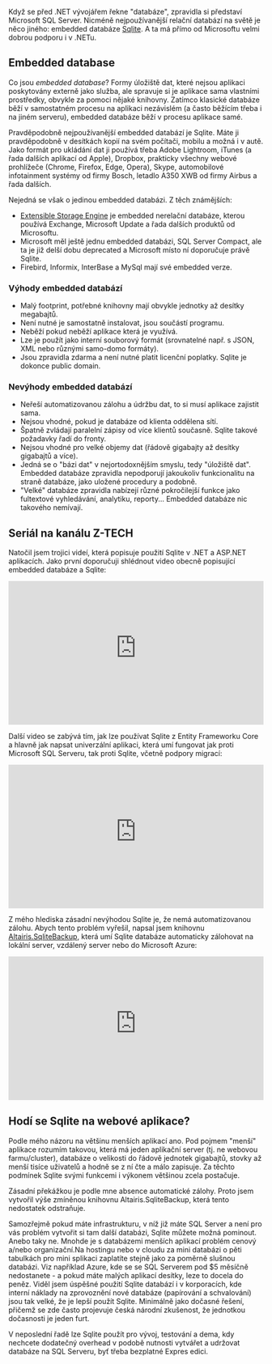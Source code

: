 <!-- dcterms:title = Sqlite: Databáze pro menší projekty -->
<!-- dcterms:abstract = Když se před .NET vývojářem řekne "databáze", zpravidla si představí Microsoft SQL Server. Nicméně nejpoužívanější relační databází na světě je něco jiného: embedded databáze Sqlite. A ta má přímo od Microsoftu velmi dobrou podporu i v .NETu. -->
<!-- dcterms:creator = Michal Altair Valášek -->
<!-- x4w:coverUrl = /cover-pictures/20200713-bacpac.jpg -->
<!-- x4w:coverCredits = @jankolario via Unsplash.com -->
<!-- x4w:pictureUrl = /perex-pictures/20200713-bacpac.jpg -->
<!-- x4w:pictureWidth = 150 -->
<!-- x4w:pictureHeight = 150 -->
<!-- x4w:category = IT -->
<!-- dcterms:date = 2022-10-29 -->

Když se před .NET vývojářem řekne "databáze", zpravidla si představí Microsoft SQL Server. Nicméně nejpoužívanější relační databází na světě je něco jiného: embedded databáze [Sqlite](https://www.sqlite.com/). A ta má přímo od Microsoftu velmi dobrou podporu i v .NETu.

## Embedded database

Co jsou _embedded database_? Formy úložiště dat, které nejsou aplikaci poskytovány externě jako služba, ale spravuje si je aplikace sama vlastními prostředky, obvykle za pomoci nějaké knihovny. Zatímco klasické databáze běží v samostatném procesu na aplikaci nezávislém (a často běžícím třeba i na jiném serveru), embedded databáze běží v procesu aplikace samé.

Pravděpodobně nejpoužívanější embedded databází je Sqlite. Máte ji pravděpodobně v desítkách kopií na svém počítači, mobilu a možná i v autě. Jako formát pro ukládání dat ji používá třeba Adobe Lightroom, iTunes (a řada dalších aplikací od Apple), Dropbox, prakticky všechny webové prohlížeče (Chrome, Firefox, Edge, Opera), Skype, automobilové infotainment systémy od firmy Bosch, letadlo A350 XWB od firmy Airbus a řada dalších.

Nejedná se však o jedinou embedded databázi. Z těch známějších:

* [Extensible Storage Engine](https://learn.microsoft.com/en-us/windows/win32/extensible-storage-engine/extensible-storage-engine) je embedded nerelační databáze, kterou používá Exchange, Microsoft Update a řada dalších produktů od Microsoftu.
* Microsoft měl ještě jednu embedded databázi, SQL Server Compact, ale ta je již delší dobu deprecated a Microsoft místo ní doporučuje právě Sqlite.
* Firebird, Informix, InterBase a MySql mají své embedded verze.

### Výhody embedded databází

* Malý footprint, potřebné knihovny mají obvykle jednotky až desítky megabajtů.
* Není nutné je samostatně instalovat, jsou součástí programu.
* Neběží pokud neběží aplikace která je využívá.
* Lze je použít jako interní souborový formát (srovnatelné např. s JSON, XML nebo různými samo-domo formáty).
* Jsou zpravidla zdarma a není nutné platit licenční poplatky. Sqlite je dokonce public domain.

### Nevýhody embedded databází

* Neřeší automatizovanou zálohu a údržbu dat, to si musí aplikace zajistit sama.
* Nejsou vhodné, pokud je databáze od klienta oddělena sítí.
* Špatně zvládají paralelní zápisy od více klientů současně. Sqlite takové požadavky řadí do fronty.
* Nejsou vhodné pro velké objemy dat (řádově gigabajty až desítky gigabajtů a více).
* Jedná se o "bázi dat" v nejortodoxnějším smyslu, tedy "úložiště dat". Embedded databáze zpravidla nepodporují jakoukoliv funkcionalitu na straně databáze, jako uložené procedury a podobně.
* "Velké" databáze zpravidla nabízejí různé pokročilejší funkce jako fultextové vyhledávání, analytiku, reporty... Embedded databáze nic takového nemívají.

## Seriál na kanálu Z-TECH

Natočil jsem trojici videí, která popisuje použití Sqlite v .NET a ASP.NET aplikacích. Jako první doporučuji shlédnout video obecně popisující embedded databáze a Sqlite:

<div style="position:relative;padding-top:56.25%;">
  <iframe src="https://www.youtube-nocookie.com/embed/LHbZzr23q0o" frameborder="0" allowfullscreen allow="accelerometer; autoplay; encrypted-media; gyroscope; picture-in-picture" style="position:absolute;top:0;left:0;width:100%;height:100%;"></iframe>
</div>

Další video se zabývá tím, jak lze používat Sqlite z Entity Frameworku Core a hlavně jak napsat univerzální aplikaci, která umí fungovat jak proti Microsoft SQL Serveru, tak proti Sqlite, včetně podpory migrací:

<div style="position:relative;padding-top:56.25%;">
  <iframe src="https://www.youtube-nocookie.com/embed/Z-3Kx2oAZrs" frameborder="0" allowfullscreen allow="accelerometer; autoplay; encrypted-media; gyroscope; picture-in-picture" style="position:absolute;top:0;left:0;width:100%;height:100%;"></iframe>
</div>

Z mého hlediska zásadní nevýhodou Sqlite je, že nemá automatizovanou zálohu. Abych tento problém vyřešil, napsal jsem knihovnu [Altairis.SqliteBackup](https://github.com/ridercz/Altairis.SqliteBackup), která umí Sqlite databáze automaticky zálohovat na lokální server, vzdálený server nebo do Microsoft Azure:

<div style="position:relative;padding-top:56.25%;">
  <iframe src="https://www.youtube-nocookie.com/embed/XQErfo-yVhM" frameborder="0" allowfullscreen allow="accelerometer; autoplay; encrypted-media; gyroscope; picture-in-picture" style="position:absolute;top:0;left:0;width:100%;height:100%;"></iframe>
</div>

## Hodí se Sqlite na webové aplikace?

Podle mého názoru na většinu menších aplikací ano. Pod pojmem "menší" aplikace rozumím takovou, která má jeden aplikační server (tj. ne webovou farmu/cluster), databáze o velikosti do řádově jednotek gigabajtů, stovky až menší tisíce uživatelů a hodně se z ní čte a málo zapisuje. Za těchto podmínek Sqlite svými funkcemi i výkonem většinou zcela postačuje.

Zásadní překážkou je podle mne absence automatické zálohy. Proto jsem vytvořil výše zmíněnou knihovnu Altairis.SqliteBackup, která tento nedostatek odstraňuje.

Samozřejmě pokud máte infrastrukturu, v níž již máte SQL Server a není pro vás problém vytvořit si tam další databázi, Sqlite můžete možná pominout. Anebo taky ne. Mnohde je s databázemi menších aplikací problém cenový a/nebo organizační.Na hostingu nebo v cloudu za mini databázi o pěti tabulkách pro mini splikaci zaplatíte stejně jako za poměrně slušnou databázi. Viz například Azure, kde se se SQL Serverem pod $5 měsíčně nedostanete - a pokud máte malých aplikací desítky, leze to docela do peněz. Viděl jsem úspěšné použití Sqlite databází i v korporacích, kde interní náklady na zprovoznění nové databáze (papírování a schvalování) jsou tak velké, že je lepší použít Sqlite. Minimálně jako dočasné řešení, přičemž se zde často projevuje česká národní zkušenost, že jednotkou dočasnosti je jeden furt.

V neposlední řadě lze Sqlite použít pro vývoj, testování a dema, kdy nechcete dodatečný overhead v podobě nutnosti vytvářet a udržovat databáze na SQL Serveru, byť třeba bezplatné Expres edici.